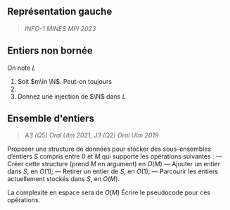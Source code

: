 ## Représentation gauche
> *INFO-1 MINES MPI 2023*

## Entiers non bornée

On note $L$

1. Soit $m\in \N$. Peut-on toujours 
2. 
3. Donnez une injection de $\N$ dans $L$
## Ensemble d'entiers
> *A3 (Q5) Oral Ulm 2021*, *J3 (Q2) Oral Ulm 2019*

Proposer une structure de données pour stocker des sous-ensembles d’entiers $S$ compris entre $0$ et $M$ qui supporte les opérations suivantes :
  — Créer cette structure (prend $M$ en argument) en $O(M)$
  — Ajouter un entier dans $S$, en $O(1)$;
  — Retirer un entier de $S$, en $O(1)$;
  — Parcourir les entiers actuellement stockés dans $S$, en $O(M)$.

La complexité en espace sera de $O(M)$
Écrire le pseudocode pour ces opérations.
<!--stackedit_data:
eyJoaXN0b3J5IjpbMjAxNDkxMDg2NywxNzM0NTExMzgyXX0=
-->